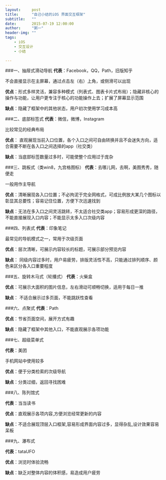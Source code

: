 ```yaml
---
layout:     post
title:      "自己小结的iOS 界面交互框架"
subtitle:   ""
date:       2015-07-19 12:00:00
author:     "粥一"
header-img: ""
tags:
    - iOS
    - 交互设计
    - 小结
    
---
```


###一、抽屉式滑动导航
**代表**：Facebook，QQ，Path，旧版知乎

不会直接显示在主屏幕，通过点击左（右）上角，或侧滑可以出现

**优点**：形式多样灵活，兼容多种模式（列表式、图表卡片式布局）；隐藏非核心的操作与功能，让用户更专注于核心的功能操作上去；扩展了屏幕显示范围

**缺点**：隐藏了框架中的其他状态，用户初次使用学习成本高

###二、底部标签式
**代表**：微信，微博，Instagram

比较常见的经典布局

**优点**： 直观展现当前入口位置，各个入口之间可自由转换并且不会迷失方向，适合需要不断在各入口之间选择的app（社交类）



**缺点**：当底部标签数量过多时，可能使整个应用过于庞杂

###三、跳板式（类win8，九宫格图标）
**代表**：去哪儿网，去啊，美图秀秀，随便走

一般用作主导航

**优点**：清晰展现各入口位置；不必拘泥于完全网格式，可成比例放大某几个图标以彰显其总要性；容易记住位置，方便下次迅速找到

**缺点**：无法在多入口之间灵活跳转，不太适合社交类app；容易形成更深的路径，不能直接展现入口内容；不能显示太多入口次级内容

###四、列表式
**代表**：印象笔记

最常见的导航模式之一，常用于次级页面

**优点**：层次清晰，可展示内容较长的标题，可展示部分预览内容



**缺点**： 同级内容过多时，用户易疲劳，排版灵活性不高，只能通过排列顺序、颜色来区分各入口重要程度



###五、旋转木马式（轮播式）
**代表**：火柴盒

**优点**：可展示大面积的图片信息，左右滑动可顺畅切换，适用于每日一推



**缺点**： 不适合展示过多页面，不能跳跃性查看

###六、点聚式
**代表**：Path

**优点**：节省页面空间，展开方式有趣



**缺点**：隐藏了框架中其他入口，不能直观展示各项功能

###七、超级菜单式



**代表**：美团

手机网站中使用较多

**优点**：便于分类检索的次级导航

**缺点**：分类过细，返回寻找困难

###八、陈列馆式



**代表**：当当读书

**优点**：直观展示各项内容,方便浏览经常更新的内容

**缺点**：不适合展现顶层入口框架,容易形成界面内容过多，显得杂乱,设计效果容易呆板

###九、瀑布式



**代表**：tataUFO

**优点**：浏览时体验流畅

**缺点**：缺乏对整体内容的体积感，易造成用户疲劳